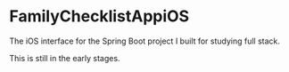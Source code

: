 # FamilyChecklistAppiOS
The iOS interface for the Spring Boot project I built for studying full stack.

This is still in the early stages. 
